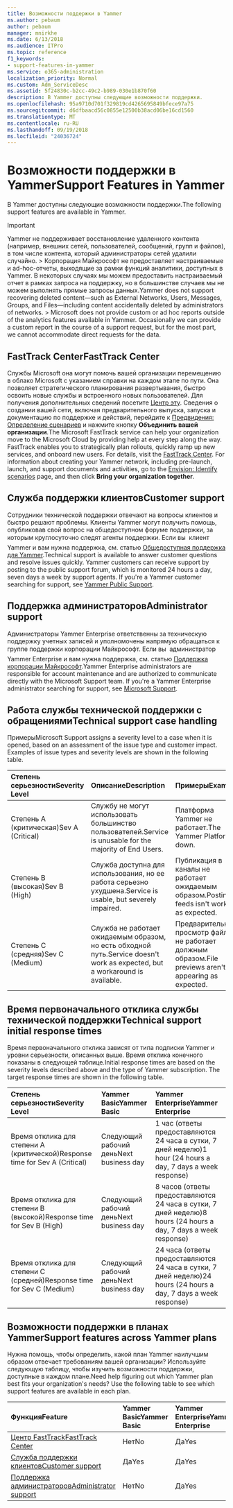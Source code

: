 ```yaml
---
title: Возможности поддержки в Yammer
ms.author: pebaum
author: pebaum
manager: mnirkhe
ms.date: 6/13/2018
ms.audience: ITPro
ms.topic: reference
f1_keywords:
- support-features-in-yammer
ms.service: o365-administration
localization_priority: Normal
ms.custom: Adm_ServiceDesc
ms.assetid: 5f24830c-b2cc-49c2-b989-030e1b870f60
description: В Yammer доступны следующие возможности поддержки.
ms.openlocfilehash: 95a9710d701f329819cd4265695849bfece97a75
ms.sourcegitcommit: d6dfbaacd56c0855e12500b38acd06be16cd1560
ms.translationtype: MT
ms.contentlocale: ru-RU
ms.lasthandoff: 09/19/2018
ms.locfileid: "24036724"
---
```

# <a name="support-features-in-yammer"></a><span data-ttu-id="d7188-103">Возможности поддержки в Yammer</span><span class="sxs-lookup"><span data-stu-id="d7188-103">Support Features in Yammer</span></span>

<span data-ttu-id="d7188-104">В Yammer доступны следующие возможности поддержки.</span><span class="sxs-lookup"><span data-stu-id="d7188-104">The following support features are available in Yammer.</span></span>
  
> [!IMPORTANT]
> <span data-ttu-id="d7188-p101">Yammer не поддерживает восстановление удаленного контента (например, внешних сетей, пользователей, сообщений, групп и файлов), в том числе контента, который администраторы сетей удалили случайно. > Корпорация Майкрософт не предоставляет настраиваемые и ad-hoc-отчеты, выходящие за рамки функций аналитики, доступных в Yammer. В некоторых случаях мы можем предоставить настраиваемый отчет в рамках запроса на поддержку, но в большинстве случаев мы не можем выполнять прямые запросы данных.</span><span class="sxs-lookup"><span data-stu-id="d7188-p101">Yammer does not support recovering deleted content—such as External Networks, Users, Messages, Groups, and Files—including content accidentally deleted by administrators of networks. > Microsoft does not provide custom or ad hoc reports outside of the analytics features available in Yammer. Occasionally we can provide a custom report in the course of a support request, but for the most part, we cannot accommodate direct requests for the data.</span></span> 
  
## <a name="fasttrack-center"></a><span data-ttu-id="d7188-108">FastTrack Center</span><span class="sxs-lookup"><span data-stu-id="d7188-108">FastTrack Center</span></span>
<span data-ttu-id="d7188-109"><a name="bkmk_FastTrackCenter"> </a></span><span class="sxs-lookup"><span data-stu-id="d7188-109"></span></span>

<span data-ttu-id="d7188-p102">Службы Microsoft она могут помочь вашей организации перемещению в облако Microsoft с указанием справки на каждом этапе по пути. Она позволяет стратегического планирования развертывания, быстро освоить новые службы и встроенного новых пользователей. Для получения дополнительных сведений посетите [Центр эту](https://go.microsoft.com/fwlink/?LinkID=518597&amp;clcid=0x409). Сведения о создании вашей сети, включая предварительного выпуска, запуска и документацию по поддержке и действий, перейдите к [Предвидения: Определение сценариев](https://fasttrack.microsoft.com/office/envision/identify-scenarios) и нажмите кнопку **Объединить вашей организации**.</span><span class="sxs-lookup"><span data-stu-id="d7188-p102">The Microsoft FastTrack service can help your organization move to the Microsoft Cloud by providing help at every step along the way. FastTrack enables you to strategically plan rollouts, quickly ramp up new services, and onboard new users. For details, visit the [FastTrack Center](https://go.microsoft.com/fwlink/?LinkID=518597&amp;clcid=0x409). For information about creating your Yammer network, including pre-launch, launch, and support documents and activities, go to the [Envision: Identify scenarios](https://fasttrack.microsoft.com/office/envision/identify-scenarios) page, and then click **Bring your organization together**.</span></span>
  
## <a name="customer-support"></a><span data-ttu-id="d7188-114">Служба поддержки клиентов</span><span class="sxs-lookup"><span data-stu-id="d7188-114">Customer support</span></span>
<span data-ttu-id="d7188-115"><a name="BKMK_Customersupport"> </a></span><span class="sxs-lookup"><span data-stu-id="d7188-115"></span></span>

<span data-ttu-id="d7188-p103">Сотрудники технической поддержки отвечают на вопросы клиентов и быстро решают проблемы. Клиенты Yammer могут получить помощь, опубликовав свой вопрос на общедоступном форуме поддержки, за которым круглосуточно следят агенты поддержки. Если вы  клиент Yammer и вам нужна поддержка, см. статью [Общедоступная поддержка для Yammer](https://go.microsoft.com/fwlink/p/?LinkId=330921).</span><span class="sxs-lookup"><span data-stu-id="d7188-p103">Technical support is available to answer customer questions and resolve issues quickly. Yammer customers can receive support by posting to the public support forum, which is monitored 24 hours a day, seven days a week by support agents. If you're a Yammer customer searching for support, see [Yammer Public Support](https://go.microsoft.com/fwlink/p/?LinkId=330921).</span></span>
  
## <a name="administrator-support"></a><span data-ttu-id="d7188-119">Поддержка администраторов</span><span class="sxs-lookup"><span data-stu-id="d7188-119">Administrator support</span></span>
<span data-ttu-id="d7188-120"><a name="BKMK_Administratorsupport"> </a></span><span class="sxs-lookup"><span data-stu-id="d7188-120"></span></span>

<span data-ttu-id="d7188-p104">Администраторы Yammer Enterprise ответственны за техническую поддержку учетных записей и уполномочены напрямую обращаться к группе поддержки корпорации Майкрософт. Если вы  администратор Yammer Enterprise и вам нужна поддержка, см. статью [Поддержка корпорации Майкрософт](https://go.microsoft.com/fwlink/p/?LinkId=330922).</span><span class="sxs-lookup"><span data-stu-id="d7188-p104">Yammer Enterprise administrators are responsible for account maintenance and are authorized to communicate directly with the Microsoft Support team. If you're a Yammer Enterprise administrator searching for support, see [Microsoft Support](https://go.microsoft.com/fwlink/p/?LinkId=330922).</span></span>
  
## <a name="technical-support-case-handling"></a><span data-ttu-id="d7188-123">Работа службы технической поддержки с обращениями</span><span class="sxs-lookup"><span data-stu-id="d7188-123">Technical support case handling</span></span>
<span data-ttu-id="d7188-124"><a name="BKMK_Administratorsupport"> </a></span><span class="sxs-lookup"><span data-stu-id="d7188-124"></span></span>

<span data-ttu-id="d7188-p105">Примеры</span><span class="sxs-lookup"><span data-stu-id="d7188-p105">Microsoft Support assigns a severity level to a case when it is opened, based on an assessment of the issue type and customer impact. Examples of issue types and severity levels are shown in the following table.</span></span> 
  
|<span data-ttu-id="d7188-127">**Степень серьезности**</span><span class="sxs-lookup"><span data-stu-id="d7188-127">**Severity Level**</span></span>|<span data-ttu-id="d7188-128">**Описание**</span><span class="sxs-lookup"><span data-stu-id="d7188-128">**Description**</span></span>|<span data-ttu-id="d7188-129">**Примеры**</span><span class="sxs-lookup"><span data-stu-id="d7188-129">**Examples**</span></span>|
|:-----|:-----|:-----|
|<span data-ttu-id="d7188-130">Степень А (критическая)</span><span class="sxs-lookup"><span data-stu-id="d7188-130">Sev A (Critical)</span></span>  <br/> |<span data-ttu-id="d7188-131">Службу не могут использовать большинство пользователей.</span><span class="sxs-lookup"><span data-stu-id="d7188-131">Service is unusable for the majority of End Users.</span></span>  <br/> |<span data-ttu-id="d7188-132">Платформа Yammer не работает.</span><span class="sxs-lookup"><span data-stu-id="d7188-132">The Yammer Platform is down.</span></span>  <br/> |
|<span data-ttu-id="d7188-133">Степень B (высокая)</span><span class="sxs-lookup"><span data-stu-id="d7188-133">Sev B (High)</span></span>  <br/> |<span data-ttu-id="d7188-134">Служба доступна для использования, но ее работа серьезно ухудшена.</span><span class="sxs-lookup"><span data-stu-id="d7188-134">Service is usable, but severely impaired.</span></span>  <br/> |<span data-ttu-id="d7188-135">Публикация в каналы не работает ожидаемым образом.</span><span class="sxs-lookup"><span data-stu-id="d7188-135">Posting to feeds isn't working as expected.</span></span>  <br/> |
|<span data-ttu-id="d7188-136">Степень C (средняя)</span><span class="sxs-lookup"><span data-stu-id="d7188-136">Sev C (Medium)</span></span>  <br/> |<span data-ttu-id="d7188-137">Служба не работает ожидаемым образом, но есть обходной путь.</span><span class="sxs-lookup"><span data-stu-id="d7188-137">Service doesn't work as expected, but a workaround is available.</span></span>  <br/> |<span data-ttu-id="d7188-138">Предварительный просмотр файлов не работает должным образом.</span><span class="sxs-lookup"><span data-stu-id="d7188-138">File previews aren't appearing as expected.</span></span>  <br/> |
   
## <a name="technical-support-initial-response-times"></a><span data-ttu-id="d7188-139">Время первоначального отклика службы технической поддержки</span><span class="sxs-lookup"><span data-stu-id="d7188-139">Technical support initial response times</span></span>
<span data-ttu-id="d7188-140"><a name="BKMK_Administratorsupport"> </a></span><span class="sxs-lookup"><span data-stu-id="d7188-140"></span></span>

<span data-ttu-id="d7188-p106">Время первоначального отклика зависят от типа подписки Yammer и уровни серьезности, описанных выше. Время отклика конечного показаны в следующей таблице.</span><span class="sxs-lookup"><span data-stu-id="d7188-p106">Initial response times are based on the severity levels described above and the type of Yammer subscription. The target response times are shown in the following table.</span></span>
  
|<span data-ttu-id="d7188-143">**Степень серьезности**</span><span class="sxs-lookup"><span data-stu-id="d7188-143">**Severity Level**</span></span>|<span data-ttu-id="d7188-144">**Yammer Basic**</span><span class="sxs-lookup"><span data-stu-id="d7188-144">**Yammer Basic**</span></span>|<span data-ttu-id="d7188-145">**Yammer Enterprise**</span><span class="sxs-lookup"><span data-stu-id="d7188-145">**Yammer Enterprise**</span></span>|
|:-----|:-----|:-----|
|<span data-ttu-id="d7188-146">Время отклика для степени A (критической)</span><span class="sxs-lookup"><span data-stu-id="d7188-146">Response time for Sev A (Critical)</span></span>  <br/> |<span data-ttu-id="d7188-147">Следующий рабочий день</span><span class="sxs-lookup"><span data-stu-id="d7188-147">Next business day</span></span>  <br/> |<span data-ttu-id="d7188-148">1 час (ответы предоставляются 24 часа в сутки, 7 дней неделю)</span><span class="sxs-lookup"><span data-stu-id="d7188-148">1 hour (24 hours a day, 7 days a week response)</span></span>  <br/> |
|<span data-ttu-id="d7188-149">Время отклика для степени B (высокой)</span><span class="sxs-lookup"><span data-stu-id="d7188-149">Response time for Sev B (High)</span></span>  <br/> |<span data-ttu-id="d7188-150">Следующий рабочий день</span><span class="sxs-lookup"><span data-stu-id="d7188-150">Next business day</span></span>  <br/> |<span data-ttu-id="d7188-151">8 часов (ответы предоставляются 24 часа в сутки, 7 дней неделю)</span><span class="sxs-lookup"><span data-stu-id="d7188-151">8 hours (24 hours a day, 7 days a week response)</span></span>  <br/> |
|<span data-ttu-id="d7188-152">Время отклика для степени C (средней)</span><span class="sxs-lookup"><span data-stu-id="d7188-152">Response time for Sev C (Medium)</span></span>  <br/> |<span data-ttu-id="d7188-153">Следующий рабочий день</span><span class="sxs-lookup"><span data-stu-id="d7188-153">Next business day</span></span>  <br/> |<span data-ttu-id="d7188-154">24 часа (ответы предоставляются 24 часа в сутки, 7 дней неделю)</span><span class="sxs-lookup"><span data-stu-id="d7188-154">24 hours (24 hours a day, 7 days a week response)</span></span>  <br/> |
   
## <a name="support-features-across-yammer-plans"></a><span data-ttu-id="d7188-155">Возможности поддержки в планах Yammer</span><span class="sxs-lookup"><span data-stu-id="d7188-155">Support features across Yammer plans</span></span>
<span data-ttu-id="d7188-156"><a name="BKMK_Administratorsupport"> </a></span><span class="sxs-lookup"><span data-stu-id="d7188-156"></span></span>

<span data-ttu-id="d7188-p107">Нужна помощь, чтобы определить, какой план Yammer наилучшим образом отвечает требованиям вашей организации? Используйте следующую таблицу, чтобы изучить возможности поддержки, доступные в каждом плане.</span><span class="sxs-lookup"><span data-stu-id="d7188-p107">Need help figuring out which Yammer plan best fits your organization's needs? Use the following table to see which support features are available in each plan.</span></span>
  
|<span data-ttu-id="d7188-159">**Функция**</span><span class="sxs-lookup"><span data-stu-id="d7188-159">**Feature**</span></span>|<span data-ttu-id="d7188-160">**Yammer Basic**</span><span class="sxs-lookup"><span data-stu-id="d7188-160">**Yammer Basic**</span></span>|<span data-ttu-id="d7188-161">**Yammer Enterprise**</span><span class="sxs-lookup"><span data-stu-id="d7188-161">**Yammer Enterprise**</span></span>|
|:-----|:-----|:-----|
|[<span data-ttu-id="d7188-162">Центр FastTrack</span><span class="sxs-lookup"><span data-stu-id="d7188-162">FastTrack Center</span></span>](https://go.microsoft.com/fwlink/?LinkID=518597&amp;clcid=0x409) <br/> |<span data-ttu-id="d7188-163">Нет</span><span class="sxs-lookup"><span data-stu-id="d7188-163">No</span></span>  <br/> |<span data-ttu-id="d7188-164">Да</span><span class="sxs-lookup"><span data-stu-id="d7188-164">Yes</span></span>  <br/> |
|[<span data-ttu-id="d7188-165">Служба поддержки клиентов</span><span class="sxs-lookup"><span data-stu-id="d7188-165">Customer support</span></span>](support-features-in-yammer.md#customer-support) <br/> |<span data-ttu-id="d7188-166">Да</span><span class="sxs-lookup"><span data-stu-id="d7188-166">Yes</span></span>  <br/> |<span data-ttu-id="d7188-167">Да</span><span class="sxs-lookup"><span data-stu-id="d7188-167">Yes</span></span>  <br/> |
|[<span data-ttu-id="d7188-168">Поддержка администраторов</span><span class="sxs-lookup"><span data-stu-id="d7188-168">Administrator support</span></span>](support-features-in-yammer.md#administrator-support) <br/> |<span data-ttu-id="d7188-169">Нет</span><span class="sxs-lookup"><span data-stu-id="d7188-169">No</span></span>  <br/> |<span data-ttu-id="d7188-170">Да</span><span class="sxs-lookup"><span data-stu-id="d7188-170">Yes</span></span>  <br/> |
   

